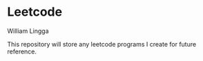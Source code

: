 # Leetcode

William Lingga

This repository will store any leetcode programs I create for future reference.
